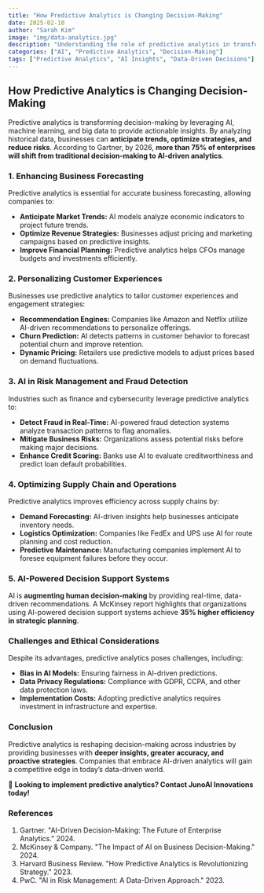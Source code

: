 ```yaml
---
title: "How Predictive Analytics is Changing Decision-Making"
date: 2025-02-10
author: "Sarah Kim"
image: "img/data-analytics.jpg"
description: "Understanding the role of predictive analytics in transforming business strategy and decision-making."
categories: ["AI", "Predictive Analytics", "Decision-Making"]
tags: ["Predictive Analytics", "AI Insights", "Data-Driven Decisions"]
---
```


## How Predictive Analytics is Changing Decision-Making

Predictive analytics is transforming decision-making by leveraging AI, machine learning, and big data to provide actionable insights. By analyzing historical data, businesses can **anticipate trends, optimize strategies, and reduce risks**. According to Gartner, by 2026, **more than 75% of enterprises will shift from traditional decision-making to AI-driven analytics**.

### **1. Enhancing Business Forecasting**

Predictive analytics is essential for accurate business forecasting, allowing companies to:
- **Anticipate Market Trends:** AI models analyze economic indicators to project future trends.
- **Optimize Revenue Strategies:** Businesses adjust pricing and marketing campaigns based on predictive insights.
- **Improve Financial Planning:** Predictive analytics helps CFOs manage budgets and investments efficiently.

### **2. Personalizing Customer Experiences**

Businesses use predictive analytics to tailor customer experiences and engagement strategies:
- **Recommendation Engines:** Companies like Amazon and Netflix utilize AI-driven recommendations to personalize offerings.
- **Churn Prediction:** AI detects patterns in customer behavior to forecast potential churn and improve retention.
- **Dynamic Pricing:** Retailers use predictive models to adjust prices based on demand fluctuations.

### **3. AI in Risk Management and Fraud Detection**

Industries such as finance and cybersecurity leverage predictive analytics to:
- **Detect Fraud in Real-Time:** AI-powered fraud detection systems analyze transaction patterns to flag anomalies.
- **Mitigate Business Risks:** Organizations assess potential risks before making major decisions.
- **Enhance Credit Scoring:** Banks use AI to evaluate creditworthiness and predict loan default probabilities.

### **4. Optimizing Supply Chain and Operations**

Predictive analytics improves efficiency across supply chains by:
- **Demand Forecasting:** AI-driven insights help businesses anticipate inventory needs.
- **Logistics Optimization:** Companies like FedEx and UPS use AI for route planning and cost reduction.
- **Predictive Maintenance:** Manufacturing companies implement AI to foresee equipment failures before they occur.

### **5. AI-Powered Decision Support Systems**

AI is **augmenting human decision-making** by providing real-time, data-driven recommendations. A McKinsey report highlights that organizations using AI-powered decision support systems achieve **35% higher efficiency in strategic planning**.

### **Challenges and Ethical Considerations**

Despite its advantages, predictive analytics poses challenges, including:
- **Bias in AI Models:** Ensuring fairness in AI-driven predictions.
- **Data Privacy Regulations:** Compliance with GDPR, CCPA, and other data protection laws.
- **Implementation Costs:** Adopting predictive analytics requires investment in infrastructure and expertise.

### **Conclusion**

Predictive analytics is reshaping decision-making across industries by providing businesses with **deeper insights, greater accuracy, and proactive strategies**. Companies that embrace AI-driven analytics will gain a competitive edge in today’s data-driven world.

📢 **Looking to implement predictive analytics? Contact JunoAI Innovations today!**

### **References**
1. Gartner. "AI-Driven Decision-Making: The Future of Enterprise Analytics." 2024.
2. McKinsey & Company. "The Impact of AI on Business Decision-Making." 2024.
3. Harvard Business Review. "How Predictive Analytics is Revolutionizing Strategy." 2023.
4. PwC. "AI in Risk Management: A Data-Driven Approach." 2023.